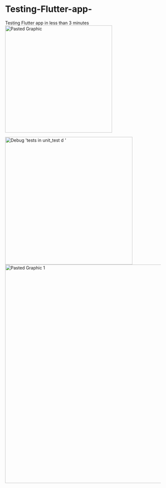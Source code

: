 # Testing-Flutter-app-
Testing Flutter app in less than 3 minutes
<img width="346" alt="Pasted Graphic" src="https://github.com/johnhcolani/Testing-Flutter-app-/assets/91166301/cd7541d8-9692-40d7-bd7a-5d22b1ee786a">

<img width="412" alt="Debug 'tests in unit_test d '" src="https://github.com/johnhcolani/Testing-Flutter-app-/assets/91166301/28d5f485-4bdf-4da2-9f8e-272ba0095357">

<img width="706" alt="Pasted Graphic 1" src="https://github.com/johnhcolani/Testing-Flutter-app-/assets/91166301/223c23e0-0527-4a25-b19b-e59a221f05ca">



